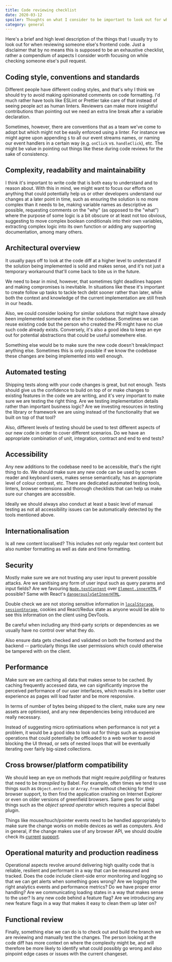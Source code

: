 ```yaml
---
title: Code reviewing checklist
date: 2020-03-12
spoiler: Thoughts on what I consider to be important to look out for when doing code reviews.
category: general
---
```


Here's a brief and high level description of the things that I usually try to look out for when reviewing someone else's frontend code. Just
a disclaimer that by no means this is supposed to be an exhaustive checklist, rather a compendium of aspects I consider worth focusing on
while checking someone else's pull request.

## Coding style, conventions and standards

Different people have different coding styles, and that's why I think we should try to avoid making opinionated comments on code formatting.
I'd much rather have tools like ESLint or Prettier take care of that instead of seeing people act as human linters. Reviewers can make more
insightful contributions than pointing out we need an extra line break after a variable declaration.

Sometimes, however, there are conventions that as a team we've come to adopt but which might not be easily enforced using a linter. For
instance we might agree upon appending `$` to all our event streams names, or naming our event handlers in a certain way (e.g. `onClick` vs.
`handleClick`), etc. The might be value in pointing out things like these during code reviews for the sake of consistency.

## Complexity, readability and maintainability

I think it's important to write code that is both easy to understand and to reason about. With this in mind, we might want to focus our
efforts on anything that could potentially help us or other developers understand our changes at a later point in time, such as ensuring the
solution is no more complex than it needs to be, making variable names as descriptive as possible, requesting comments on the "why" (as
opposed to the "what") where the purpose of some logic is a bit obscure or at least not too obvious, suggesting to move complex boolean
conditionals into their own variables, extracting complex logic into its own function or adding any supporting documentation, among many
others.

## Architectural overview

It usually pays off to look at the code diff at a higher level to understand if the solution being implemented is solid and makes sense, and
it's not just a temporary workaround that'll come back to bite us in the future.

We need to bear in mind, however, that sometimes tight deadlines happen and making compromises is inevitable. In situations like these it's
important to create follow up tasks to tackle tech debt sooner rather than later, while both the context and knowledge of the current
implementation are still fresh in our heads.

Also, we could consider looking for similar solutions that might have already been implemented somewhere else in the codebase. Sometimes we
can reuse existing code but the person who created the PR might have no clue such code already exists. Conversely, it's also a good idea to
keep an eye out for potential abstractions that could be useful somewhere else.

Something else would be to make sure the new code doesn't break/impact anything else. Sometimes this is only possible if we know the
codebase these changes are being implemented into well enough.

## Automated testing

Shipping tests along with your code changes is great, but not enough. Tests should give us the confidence to build on top of or make changes
to existing features in the code we are writing, and it's very important to make sure we are testing the right thing. Are we testing
implementation details rather than important business logic? Are we investing resources in testing the library or framework we are using
instead of the functionality that we built on top of that tool?

Also, different levels of testing should be used to test different aspects of our new code in order to cover different scenarios. Do we have
an appropriate combination of unit, integration, contract and end to end tests?

## Accessibility

Any new additions to the codebase need to be accessible, that's the right thing to do. We should make sure any new code can be used by
screen reader and keyboard users, makes sense semantically, has an appropriate level of colour contrast, etc. There are dedicated automated
testing tools, linters, browser extensions and thorough checklists that can help us make sure our changes are accessible.

Ideally we should always also conduct at least a basic level of manual testing as not all accessibility issues can be automatically detected
by the tools mentioned above.

## Internationalisation

Is all new content localised? This includes not only regular text content but also number formatting as well as date and time formatting.

## Security

Mostly make sure we are not trusting any user input to prevent possible attacks. Are we sanitising any form of user input such as query
params and input fields? Are we favouring [`Node.textContent`](https://developer.mozilla.org/en-US/docs/Web/API/Node/textContent) over
[`Element.innerHTML`](https://developer.mozilla.org/en-US/docs/Web/API/Element/innerHTML) if possible? Same with React's
[`dangerouslySetInnerHTML`](https://reactjs.org/docs/dom-elements.html#dangerouslysetinnerhtml).

Double check we are not storing sensitive information in
[`localStorage`](https://developer.mozilla.org/en-US/docs/Web/API/Window/localStorage),
[`sessionStorage`](https://developer.mozilla.org/en-US/docs/Web/API/Window/sessionStorage), cookies and React/Redux state as anyone would be
able to see this information on the client using DevTools.

Be careful when including any third-party scripts or dependencies as we usually have no control over what they do.

Also ensure data gets checked and validated on both the frontend and the backend -- particularly things like user permissions which could
otherwise be tampered with on the client.

## Performance

Make sure we are caching all data that makes sense to be cached. By caching frequently accessed data, we can significantly improve the
perceived performance of our user interfaces, which results in a better user experience as pages will load faster and be more responsive.

In terms of number of bytes being shipped to the client, make sure any new assets are optimised, and any new dependencies being introduced
are really necessary.

Instead of suggesting micro optimisations when performance is not yet a problem, it would be a good idea to look out for things such as
expensive operations that could potentially be offloaded to a web worker to avoid blocking the UI thread, or sets of nested loops that will
be eventually iterating over fairly big-sized collections.

## Cross browser/platform compatibility

We should keep an eye on methods that might require _polyfilling_ or features that need to be _transpiled_ by Babel. For example, often
times we tend to use things such as `Object.entries` or `Array.from` without checking for their browser support, to then find the
application crashing on Internet Explorer or even on older versions of greenfield browsers. Same goes for using things such as the _object
spread operator_ which requires a special Babel plugin.

Things like mouse/touch/pointer events need to be handled appropriately to make sure the change works on mobile devices as well as
computers. And in general, if the change makes use of any browser API, we should double check its [current](https://caniuse.com/)
[support](https://developer.mozilla.org/).

## Operational maturity and production readiness

Operational aspects revolve around delivering high quality code that is reliable, resilient and performant in a way that can be measured and
tracked. Does the code include client-side error monitoring and logging so that we can get alerts when something goes wrong? Are we logging
the right analytics events and performance metrics? Do we have proper error handling? Are we communicating loading states in a way that
makes sense to the user? Is any new code behind a feature flag? Are we introducing any new feature flags in a way that makes it easy to
clean them up later on?

## Functional review

Finally, something else we can do is to check out and build the branch we are reviewing and manually test the changes. The person looking at
the code diff has more context on where the complexity might be, and will therefore be more likely to identify what could possibly go wrong
and also pinpoint edge cases or issues with the current changeset.

